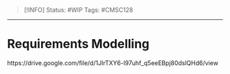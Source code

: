 > [!INFO]
> Status: #WIP
> Tags: #CMSC128  

----
# Requirements Modelling
https\://drive.google.com/file/d/1JIrTXY6-l97uhf_q5eeEBpj80dslQHd6/view